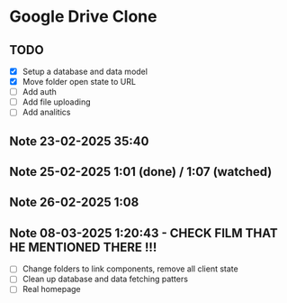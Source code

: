 # Google Drive Clone

## TODO

- [x] Setup a database and data model
- [x] Move folder open state to URL
- [ ] Add auth
- [ ] Add file uploading 
- [ ] Add analitics

## Note 23-02-2025 35:40


## Note 25-02-2025 1:01 (done) / 1:07 (watched)

## Note 26-02-2025 1:08 

## Note 08-03-2025 1:20:43 - CHECK FILM THAT HE MENTIONED THERE !!! 

- [ ] Change folders to link components, remove all client state
- [ ] Clean up database and data fetching patters
- [ ] Real homepage